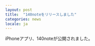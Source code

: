 ```yaml
---
layout: post
title:  "140noteをリリースしました"
categories: news
locale: ja
---
```


iPhoneアプリ、140noteが公開されました。
